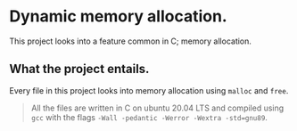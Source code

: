 # Dynamic memory allocation.

This project looks into a feature common in C; memory allocation.  

## What the project entails.

Every file in this project looks into memory allocation using `malloc` and `free`.  

> All the files are written in C on ubuntu 20.04 LTS and compiled using `gcc` with the flags `-Wall -pedantic -Werror -Wextra -std=gnu89`.

